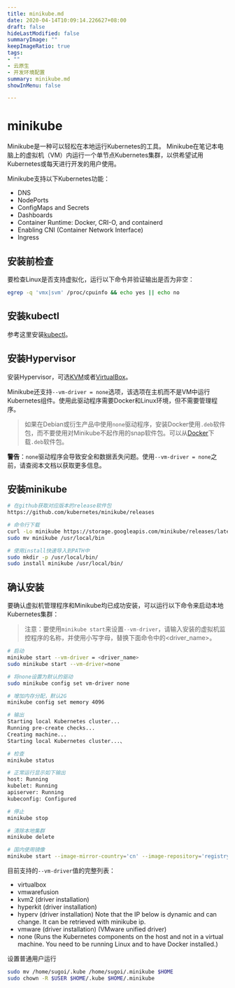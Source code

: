 ```yaml
---
title: minikube.md
date: 2020-04-14T10:09:14.226627+08:00
draft: false
hideLastModified: false
summaryImage: ""
keepImageRatio: true
tags:
- ""
- 云原生
- 开发环境配置
summary: minikube.md
showInMenu: false

---
```


# minikube

Minikube是一种可以轻松在本地运行Kubernetes的工具。 Minikube在笔记本电脑上的虚拟机（VM）内运行一个单节点Kubernetes集群，以供希望试用Kubernetes或每天进行开发的用户使用。

Minikube支持以下Kubernetes功能：

- DNS
- NodePorts
- ConfigMaps and Secrets
- Dashboards
- Container Runtime: Docker, CRI-O, and containerd
- Enabling CNI (Container Network Interface)
- Ingress

## 安装前检查

要检查Linux是否支持虚拟化，运行以下命令并验证输出是否为非空：

```bash
egrep -q 'vmx|svm' /proc/cpuinfo && echo yes || echo no
```

## 安装kubectl

参考这里安装[kubectl](../开发环境/kubectl.md)。

## 安装Hypervisor

安装Hypervisor，可选[KVM](https://www.linux-kvm.org/page/Main_Page)或者[VirtualBox](https://www.virtualbox.org/wiki/Downloads)。

Minikube还支持`--vm-driver = none`选项，该选项在主机而不是VM中运行Kubernetes组件。使用此驱动程序需要Docker和Linux环境，但不需要管理程序。

> 如果在Debian或衍生产品中使用`none`驱动程序，安装Docker使用`.deb`软件包，而不要使用对Minikube不起作用的snap软件包。可以从[Docker](https://www.docker.com/products/docker-desktop)下载`.deb`软件包。

**警告**：`none`驱动程序会导致安全和数据丢失问题。使用`--vm-driver = none`之前，请查阅本文档以获取更多信息。

## 安装minikube

```bash
# 在github获取对应版本的release软件包
https://github.com/kubernetes/minikube/releases

# 命令行下载
curl -Lo minikube https://storage.googleapis.com/minikube/releases/latest/minikube-linux-amd64 && chmod +x minikube
sudo mv minikube /usr/local/bin

# 使用install快速导入到PATH中
sudo mkdir -p /usr/local/bin/
sudo install minikube /usr/local/bin/
```

## 确认安装

要确认虚拟机管理程序和Minikube均已成功安装，可以运行以下命令来启动本地Kubernetes集群：

> 注意：要使用`minikube start`来设置`--vm-driver`，请输入安装的虚拟机监控程序的名称，并使用小写字母，替换下面命令中的<driver_name>。

```bash
# 启动
minikube start --vm-driver = <driver_name>
sudo minikube start --vm-driver=none

# 将none设置为默认的驱动
sudo minikube config set vm-driver none

# 增加内存分配，默认2G
minikube config set memory 4096

# 输出
Starting local Kubernetes cluster...
Running pre-create checks...
Creating machine...
Starting local Kubernetes cluster...、

# 检查
minikube status

# 正常运行显示如下输出
host: Running
kubelet: Running
apiserver: Running
kubeconfig: Configured

# 停止
minikube stop

# 清除本地集群
minikube delete

# 国内使用镜像
minikube start --image-mirror-country='cn' --image-repository='registry.cn-hangzhou.aliyuncs.com/google_containers'
```

目前支持的`--vm-driver`值的完整列表：

- virtualbox
- vmwarefusion
- kvm2 (driver installation)
- hyperkit (driver installation)
- hyperv (driver installation) Note that the IP below is dynamic and can change. It can be retrieved with minikube ip.
- vmware (driver installation) (VMware unified driver)
- none (Runs the Kubernetes components on the host and not in a virtual machine. You need to be running Linux and to have Docker installed.)

设置普通用户运行

```bash
sudo mv /home/sugoi/.kube /home/sugoi/.minikube $HOME
sudo chown -R $USER $HOME/.kube $HOME/.minikube
```
